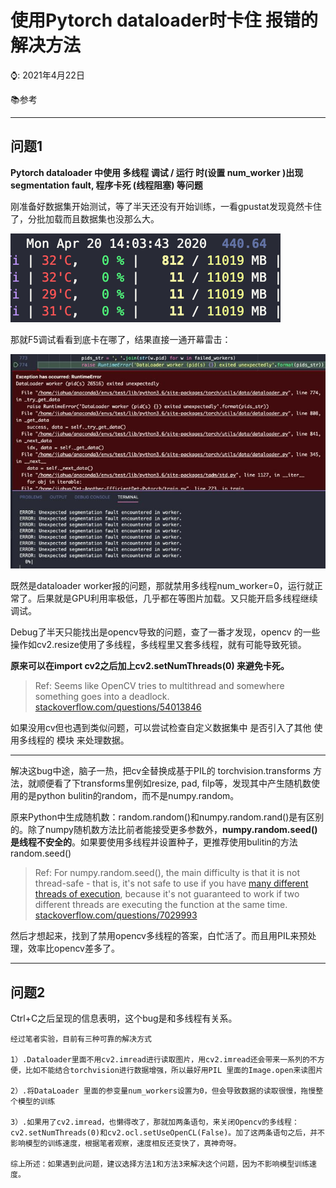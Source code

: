 # 使用Pytorch dataloader时卡住 报错的解决方法

⌚️: 2021年4月22日

📚参考

---

## 问题1

**Pytorch dataloader 中使用 多线程 调试 / 运行 时(设置 num_worker )出现segmentation fault, 程序卡死 (线程阻塞) 等问题**

刚准备好数据集开始测试，等了半天还没有开始训练，一看gpustat发现竟然卡住了，分批加载而且数据集也没那么大。

![img](imgs\v2-da768b9293465f5d17e67b958ac3941f_720w.jpg)

那就F5调试看看到底卡在哪了，结果直接一通开幕雷击：

![img](imgs\v2-d116bab25d49b1c4b4bd0d41d8809b55_720w.jpg)

既然是dataloader worker报的问题，那就禁用多线程num_worker=0，运行就正常了。后果就是GPU利用率极低，几乎都在等图片加载。又只能开启多线程继续调试。

Debug了半天只能找出是opencv导致的问题，查了一番才发现，opencv 的一些操作如cv2.resize使用了多线程，多线程里又套多线程，就有可能导致死锁。



**原来可以在import cv2之后加上cv2.setNumThreads(0) 来避免卡死。**

> Ref: Seems like OpenCV tries to multithread and somewhere something goes into a deadlock. [stackoverflow.com/questions/54013846](https://link.zhihu.com/?target=http%3A//stackoverflow.com/questions/54013846)

如果没用cv但也遇到类似问题，可以尝试检查自定义数据集中 是否引入了其他 使用多线程的 模块 来处理数据。

------

解决这bug中途，脑子一热，把cv全替换成基于PIL的 torchvision.transforms 方法，就顺便看了下transforms里例如resize, pad, filp等，发现其中产生随机数使用的是python bulitin的random，而不是numpy.random。

原来Python中生成随机数：random.random()和numpy.random.rand()是有区别的。除了numpy随机数方法比前者能接受更多参数外，**numpy.random.seed()是线程不安全的**。如果要使用多线程并设置种子，更推荐使用bulitin的方法random.seed()

> Ref: For numpy.random.seed(), the main difficulty is that it is not thread-safe - that is, it's not safe to use if you have [many different threads of execution](https://link.zhihu.com/?target=http%3A//www.prasannatech.net/2008/08/introduction-to-thread-programming.html), because it's not guaranteed to work if two different threads are executing the function at the same time. [stackoverflow.com/questions/7029993](https://link.zhihu.com/?target=http%3A//stackoverflow.com/questions/7029993)

然后才想起来，找到了禁用opencv多线程的答案，白忙活了。而且用PIL来预处理，效率比opencv差多了。

------



## 问题2

 Ctrl+C之后呈现的信息表明，这个bug是和多线程有关系。

    经过笔者实验，目前有三种可靠的解决方式
    
    1）.Dataloader里面不用cv2.imread进行读取图片，用cv2.imread还会带来一系列的不方便，比如不能结合torchvision进行数据增强，所以最好用PIL 里面的Image.open来读图片
    
    2）.将DataLoader 里面的参变量num_workers设置为0，但会导致数据的读取很慢，拖慢整个模型的训练
    
    3）.如果用了cv2.imread，也懒得改了，那就加两条语句，来关闭Opencv的多线程：cv2.setNumThreads(0)和cv2.ocl.setUseOpenCL(False)。加了这两条语句之后，并不影响模型的训练速度，根据笔者观察，速度相反还变快了，真神奇呀。
    
    综上所述：如果遇到此问题，建议选择方法1和方法3来解决这个问题，因为不影响模型训练速度。